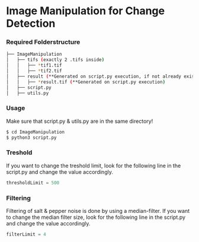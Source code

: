 # Image Manipulation for Change Detection

### Required Folderstructure
```bash
├── ImageManipulation
│   ├── tifs (exactly 2 .tifs inside)
│   │   ├── *tif1.tif
│   │   ├── *tif2.tif
│   ├── result (**Generated on script.py execution, if not already existing)
│   │   ├── *result.tif (**Generated on script.py execution)
│   ├── script.py
│   ├── utils.py
```

### Usage
Make sure that script.py & utils.py are in the same directory!
```bash
$ cd ImageManipulation
$ python3 script.py
```

### Treshold
If you want to change the treshold limit, look for the following line in the script.py and change the value accordingly.

```python
thresholdLimit = 500
```


### Filtering
Filtering of salt & pepper noise is done by using a median-filter.
If you want to change the median filter size, look for the following line in the script.py and change the value accordingly.

```python
filterLimit = 4
```
